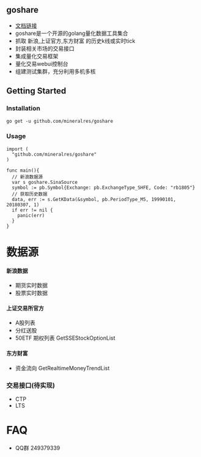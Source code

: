 ## goshare
 * [文档链接](https://goshare.cyconst.com)
 * goshare是一个开源的golang量化数据工具集合
 * 抓取 新浪,上证官方,东方财富 的历史k线或实时tick
 * 封装相关市场的交易接口
 * 集成量化交易框架
 * 量化交易webui控制台
 * 组建测试集群，充分利用多机多核
 
<!-- [START getstarted] -->
## Getting Started

### Installation
 ```
 go get -u github.com/mineralres/goshare
```
### Usage
```
import (
  "github.com/mineralres/goshare"
)

func main(){
  // 新浪数据源
  var s goshare.SinaSource
  symbol := pb.Symbol{Exchange: pb.ExchangeType_SHFE, Code: "rb1805"}
  // 获取历史数据
  data, err := s.GetKData(&symbol, pb.PeriodType_M5, 19990101, 20180307, 1)
  if err != nil {
    panic(err)
  }
}
```

# 数据源

#### 新浪数据

* 期货实时数据
* 股票实时数据

#### 上证交易所官方

* A股列表
* 分红送股
* 50ETF 期权列表 GetSSEStockOptionList

#### 东方财富

* 资金流向  GetRealtimeMoneyTrendList


 ### 交易接口(待实现)
 * CTP
 * LTS
 

# FAQ
* QQ群 249379339 
